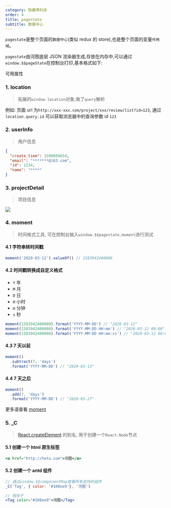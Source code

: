 ```yaml
---
category: 隐藏黑科技
order: 4
title: pagestate
subtitle: 数据中心
---
```


`pagestate`是整个页面的`数据中心`(类似 redux 的 store),也是整个页面的变量`作用域`。

`pagestate`由河图底层 JSON 渲染器生成,存放在内存中,可以通过`window.$$pageState`在控制台打印,基本格式如下:

可用属性

### 1. location

> 拓展的`window.location`对象,做了`query`解析

例如: 页面 url 为`http://xxx-xxx.com/project/xxx/review/list?id=123`,
通过`location.query.id` 可以获取浏览器中的查询参数 id `123`

### 2. userInfo

> 用户信息

```json
{
  "create_tiem": 1598604654,
  "email": "*******@163.com",
  "id": 1234,
  "name": "****"
}
```

### 3. projectDetail

> 项目信息

![](https://user-gold-cdn.xitu.io/2020/3/20/170f6b82d42b2c1d?w=700&h=934&f=png&s=410620)

### 4. moment

> 时间格式工具, 可在控制台输入`window.$$pagestate.moment`进行测试

#### 4.1 字符串转时间戳

```jsx
moment('2020-03-12').valueOf() // 1583942400000
```

#### 4.2 时间戳转换成自定义格式

- `Y` 年
- `M` 月
- `D` 日
- `H` 小时
- `m` 分钟
- `s` 秒

```jsx
moment(1583942400000).format('YYYY-MM-DD') // "2020-03-12"
moment(1583942400000).format('YYYY-MM-DD HH:mm') // "2020-03-12 00:00"
moment(1583942400000).format('YYYY-MM-DD HH:mm:ss') // "2020-03-12 00:00:00"
```

#### 4.3 7 天以前

```jsx
moment()
  .subtract(7, 'days')
  .format('YYYY-MM-DD') // "2020-03-13"
```

#### 4.4 7 天之后

```jsx
moment()
  .add(7, 'days')
  .format('YYYY-MM-DD') // "2020-03-27"
```

更多请查看 [moment](http://momentjs.cn/)

### 5. \_C

> [React.createElement](https://reactjs.org/docs/react-api.html#createelement) 的别名, 用于创建一个`React.Node`节点

#### 5.1 创建一个 html 原生标签

```jsx
<a href="http://hetu.com">河图</a>
```

#### 5.2 创建一个 antd 组件

```jsx
// 通过window.$$componentMap查看所有支持的组件
_C('Tag', { color: '#108ee9'}, '河图')

// 相当于
<Tag color="#108ee9">河图</Tag>
```
